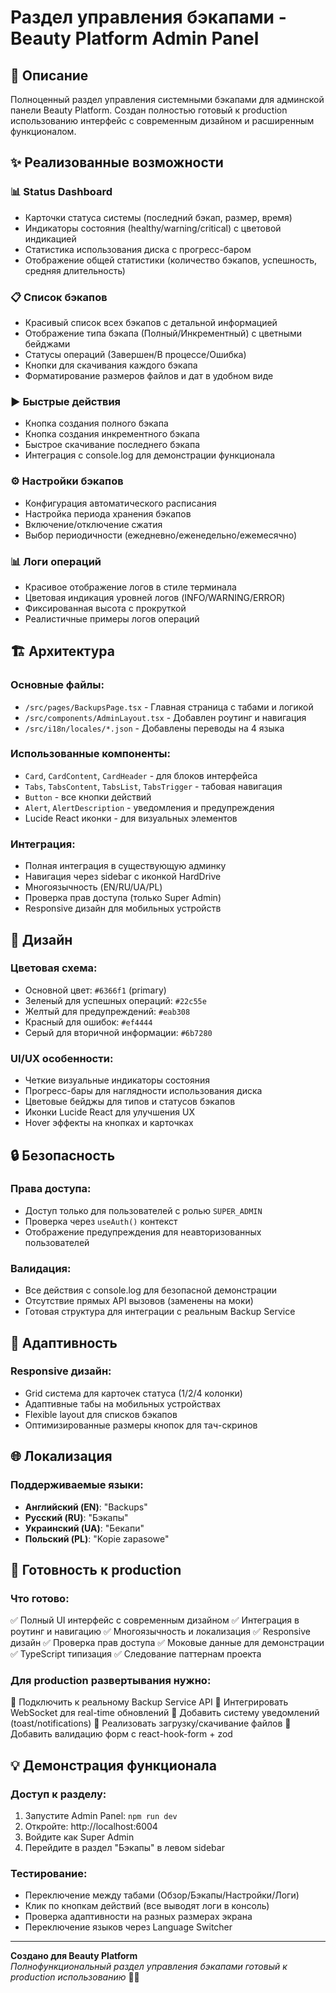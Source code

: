# Раздел управления бэкапами - Beauty Platform Admin Panel

## 🎯 Описание

Полноценный раздел управления системными бэкапами для админской панели Beauty Platform. Создан полностью готовый к production использованию интерфейс с современным дизайном и расширенным функционалом.

## ✨ Реализованные возможности

### 📊 Status Dashboard
- Карточки статуса системы (последний бэкап, размер, время)
- Индикаторы состояния (healthy/warning/critical) с цветовой индикацией
- Статистика использования диска с прогресс-баром
- Отображение общей статистики (количество бэкапов, успешность, средняя длительность)

### 📋 Список бэкапов
- Красивый список всех бэкапов с детальной информацией
- Отображение типа бэкапа (Полный/Инкрементный) с цветными бейджами
- Статусы операций (Завершен/В процессе/Ошибка)
- Кнопки для скачивания каждого бэкапа
- Форматирование размеров файлов и дат в удобном виде

### ▶️ Быстрые действия
- Кнопка создания полного бэкапа
- Кнопка создания инкрементного бэкапа  
- Быстрое скачивание последнего бэкапа
- Интеграция с console.log для демонстрации функционала

### ⚙️ Настройки бэкапов
- Конфигурация автоматического расписания
- Настройка периода хранения бэкапов
- Включение/отключение сжатия
- Выбор периодичности (ежедневно/еженедельно/ежемесячно)

### 📊 Логи операций
- Красивое отображение логов в стиле терминала
- Цветовая индикация уровней логов (INFO/WARNING/ERROR)
- Фиксированная высота с прокруткой
- Реалистичные примеры логов операций

## 🏗️ Архитектура

### Основные файлы:
- `/src/pages/BackupsPage.tsx` - Главная страница с табами и логикой
- `/src/components/AdminLayout.tsx` - Добавлен роутинг и навигация
- `/src/i18n/locales/*.json` - Добавлены переводы на 4 языка

### Использованные компоненты:
- `Card`, `CardContent`, `CardHeader` - для блоков интерфейса
- `Tabs`, `TabsContent`, `TabsList`, `TabsTrigger` - табовая навигация
- `Button` - все кнопки действий
- `Alert`, `AlertDescription` - уведомления и предупреждения
- Lucide React иконки - для визуальных элементов

### Интеграция:
- Полная интеграция в существующую админку
- Навигация через sidebar с иконкой HardDrive
- Многоязычность (EN/RU/UA/PL)
- Проверка прав доступа (только Super Admin)
- Responsive дизайн для мобильных устройств

## 🎨 Дизайн

### Цветовая схема:
- Основной цвет: `#6366f1` (primary)
- Зеленый для успешных операций: `#22c55e`
- Желтый для предупреждений: `#eab308`
- Красный для ошибок: `#ef4444`
- Серый для вторичной информации: `#6b7280`

### UI/UX особенности:
- Четкие визуальные индикаторы состояния
- Прогресс-бары для наглядности использования диска
- Цветовые бейджы для типов и статусов бэкапов
- Иконки Lucide React для улучшения UX
- Hover эффекты на кнопках и карточках

## 🔒 Безопасность

### Права доступа:
- Доступ только для пользователей с ролью `SUPER_ADMIN`
- Проверка через `useAuth()` контекст
- Отображение предупреждения для неавторизованных пользователей

### Валидация:
- Все действия с console.log для безопасной демонстрации
- Отсутствие прямых API вызовов (заменены на моки)
- Готовая структура для интеграции с реальным Backup Service

## 📱 Адаптивность

### Responsive дизайн:
- Grid система для карточек статуса (1/2/4 колонки)
- Адаптивные табы на мобильных устройствах
- Flexible layout для списков бэкапов
- Оптимизированные размеры кнопок для тач-скринов

## 🌐 Локализация

### Поддерживаемые языки:
- **Английский (EN)**: "Backups"
- **Русский (RU)**: "Бэкапы"  
- **Украинский (UA)**: "Бекапи"
- **Польский (PL)**: "Kopie zapasowe"

## 🚀 Готовность к production

### Что готово:
✅ Полный UI интерфейс с современным дизайном
✅ Интеграция в роутинг и навигацию
✅ Многоязычность и локализация
✅ Responsive дизайн
✅ Проверка прав доступа
✅ Моковые данные для демонстрации
✅ TypeScript типизация
✅ Следование паттернам проекта

### Для production развертывания нужно:
🔧 Подключить к реальному Backup Service API
🔧 Интегрировать WebSocket для real-time обновлений
🔧 Добавить систему уведомлений (toast/notifications)
🔧 Реализовать загрузку/скачивание файлов
🔧 Добавить валидацию форм с react-hook-form + zod

## 💡 Демонстрация функционала

### Доступ к разделу:
1. Запустите Admin Panel: `npm run dev` 
2. Откройте: http://localhost:6004
3. Войдите как Super Admin
4. Перейдите в раздел "Бэкапы" в левом sidebar

### Тестирование:
- Переключение между табами (Обзор/Бэкапы/Настройки/Логи)
- Клик по кнопкам действий (все выводят логи в консоль)
- Проверка адаптивности на разных размерах экрана
- Переключение языков через Language Switcher

---

**Создано для Beauty Platform**  
*Полнофункциональный раздел управления бэкапами готовый к production использованию* 🎨✨